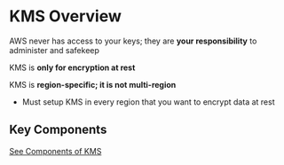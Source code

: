 # KMS Overview

AWS never has access to your keys; they are **your responsibility** to administer and safekeep

KMS is **only for encryption at rest**

KMS is **region-specific; it is not multi-region**
- Must setup KMS in every region that you want to encrypt data at rest

## Key Components

[See Components of KMS](/kms/2%20-%20components-of-kms.md)
